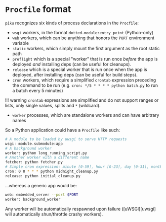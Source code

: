 
# `Procfile` format

`piku` recognizes six kinds of process declarations in the `Procfile`:

* `wsgi` workers, in the format `dotted.module:entry_point` (Python-only)
* `web` workers, which can be anything that honors the `PORT` environment variable
* `static` workers, which simply mount the first argument as the root static path
* `preflight` which is a special "worker" that is run once _before_ the app is deployed _and_ installing deps (can be useful for cleanups).
* `release` which is a special worker that is run once when the app is deployed, after installing deps (can be useful for build steps).
* `cron` workers, which require a simplified `crontab` expression preceding the command to be run (e.g. `cron: */5 * * * * python batch.py` to run a batch every 5 minutes)

!!! warning
    `crontab` expressions are simplified and do not support ranges or lists, only single values, splits and `*` (wildcard).

* `worker` processes, which are standalone workers and can have arbitrary names

So a Python application could have a `Procfile` like such:

```bash
# A module to be loaded by uwsgi to serve HTTP requests
wsgi: module.submodule:app
# A background worker
worker: python long_running_script.py
# Another worker with a different name
fetcher: python fetcher.py
# Simple cron expression: minute [0-59], hour [0-23], day [0-31], month [1-12], weekday [1-7] (starting Monday, no ranges allowed on any field)
cron: 0 0 * * * python midnight_cleanup.py
release: python initial_cleanup.py
```

...whereas a generic app would be:

```bash
web: embedded_server --port $PORT
worker: background_worker
```

Any worker will be automatically respawned upon failure ([uWSGI][uwsgi] will automatically shun/throttle crashy workers).
